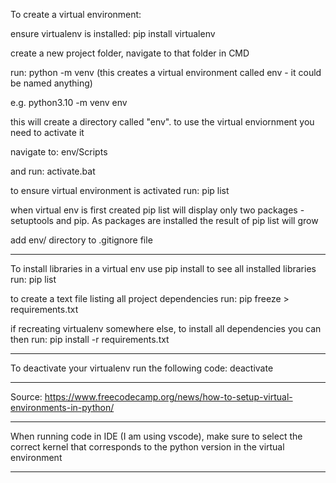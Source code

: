 To create a virtual environment:

ensure virtualenv is installed:
    pip install virtualenv

create a new project folder, navigate to that folder in CMD

run:
     python<version> -m venv <virtual-environment-name>
     (this creates a virtual environment called env - it could be named anything)

e.g.
    python3.10 -m venv env 

this will create a directory called "env". to use the virtual enviornment you need to activate it


navigate to: 
    env/Scripts 

and run: 
    activate.bat

to ensure virtual environment is activated run:
    pip list

when virtual env is first created pip list will display only two packages - setuptools and pip. As packages are installed the result of pip list will grow

add env/ directory to .gitignore file

*********************

To install libraries in a virtual env use pip install
to see all installed libraries run:
    pip list

to create a text file listing all project dependencies run:
    pip freeze > requirements.txt

if recreating virtualenv somewhere else, to install all dependencies you can then run:
    pip install -r requirements.txt

*********************

To deactivate your virtualenv run the following code:
     deactivate

*********************
Source:
https://www.freecodecamp.org/news/how-to-setup-virtual-environments-in-python/

*********************

When running code in IDE (I am using vscode), make sure to select the correct kernel that corresponds to the python version in the virtual environment

*********************